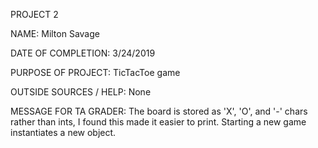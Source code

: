 
PROJECT 2

NAME: Milton Savage

DATE OF COMPLETION: 3/24/2019

PURPOSE OF PROJECT:	TicTacToe game

OUTSIDE SOURCES / HELP: None

MESSAGE FOR TA GRADER: The board is stored as 'X', 'O', and '-' chars rather than ints, I found this made it easier to print. Starting a new game instantiates a new object. 

